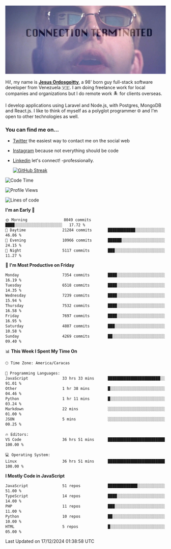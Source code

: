 ![hackers movie reference](./disconnected.jpg)

Hi!, my name is [**Jesus Ordosgoitty**](https://jodaz.dev), a 98' born guy full-stack software developer from Venezuela 🇻🇪. I am doing freelance work for local companies and organizations but I do remote work 🏝️ for clients overseas. 

I develop applications using Laravel and Node.js, with Postgres, MongoDB and React.js. I like to think of myself as a polyglot programmer 🌐 and I'm open to other technologies as well.

### You can find me on...

- [Twitter](https://twitter.com/jodaz_) the easiest way to contact me on the social web
- [Instagram](https://instagram.com/jodaz_) because not everything should be code
- [Linkedin](https://linkedin.com/in/jodaz) let's connect! -professionally.


    [![GitHub Streak](https://streak-stats.demolab.com?user=jodaz&theme=tokyonight)](https://git.io/streak-stats)

<!--START_SECTION:waka-->
![Code Time](http://img.shields.io/badge/Code%20Time-7%2C601%20hrs%207%20mins-blue)

![Profile Views](http://img.shields.io/badge/Profile%20Views-0-blue)

![Lines of code](https://img.shields.io/badge/From%20Hello%20World%20I%27ve%20Written-82.4%20million%20lines%20of%20code-blue)

**I'm an Early 🐤** 

```text
🌞 Morning                8049 commits        ████░░░░░░░░░░░░░░░░░░░░░   17.72 % 
🌆 Daytime                21284 commits       ████████████░░░░░░░░░░░░░   46.86 % 
🌃 Evening                10966 commits       ██████░░░░░░░░░░░░░░░░░░░   24.15 % 
🌙 Night                  5117 commits        ███░░░░░░░░░░░░░░░░░░░░░░   11.27 % 
```
📅 **I'm Most Productive on Friday** 

```text
Monday                   7354 commits        ████░░░░░░░░░░░░░░░░░░░░░   16.19 % 
Tuesday                  6518 commits        ████░░░░░░░░░░░░░░░░░░░░░   14.35 % 
Wednesday                7239 commits        ████░░░░░░░░░░░░░░░░░░░░░   15.94 % 
Thursday                 7532 commits        ████░░░░░░░░░░░░░░░░░░░░░   16.58 % 
Friday                   7697 commits        ████░░░░░░░░░░░░░░░░░░░░░   16.95 % 
Saturday                 4807 commits        ███░░░░░░░░░░░░░░░░░░░░░░   10.58 % 
Sunday                   4269 commits        ██░░░░░░░░░░░░░░░░░░░░░░░   09.40 % 
```


📊 **This Week I Spent My Time On** 

```text
🕑︎ Time Zone: America/Caracas

💬 Programming Languages: 
JavaScript               33 hrs 33 mins      ███████████████████████░░   91.01 % 
Other                    1 hr 38 mins        █░░░░░░░░░░░░░░░░░░░░░░░░   04.46 % 
Python                   1 hr 11 mins        █░░░░░░░░░░░░░░░░░░░░░░░░   03.24 % 
Markdown                 22 mins             ░░░░░░░░░░░░░░░░░░░░░░░░░   01.00 % 
JSON                     5 mins              ░░░░░░░░░░░░░░░░░░░░░░░░░   00.25 % 

🔥 Editors: 
VS Code                  36 hrs 51 mins      █████████████████████████   100.00 % 

💻 Operating System: 
Linux                    36 hrs 51 mins      █████████████████████████   100.00 % 
```

**I Mostly Code in JavaScript** 

```text
JavaScript               51 repos            █████████████░░░░░░░░░░░░   51.00 % 
TypeScript               14 repos            ████░░░░░░░░░░░░░░░░░░░░░   14.00 % 
PHP                      11 repos            ███░░░░░░░░░░░░░░░░░░░░░░   11.00 % 
Python                   10 repos            ██░░░░░░░░░░░░░░░░░░░░░░░   10.00 % 
HTML                     5 repos             █░░░░░░░░░░░░░░░░░░░░░░░░   05.00 % 
```




 Last Updated on 17/12/2024 01:38:58 UTC
<!--END_SECTION:waka-->
